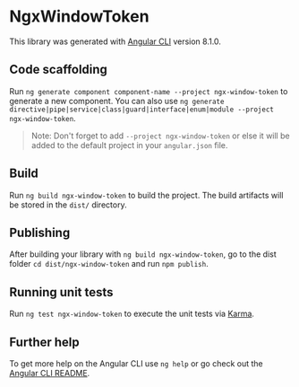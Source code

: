 # NgxWindowToken

This library was generated with [Angular CLI](https://github.com/angular/angular-cli) version 8.1.0.

## Code scaffolding

Run `ng generate component component-name --project ngx-window-token` to generate a new component. You can also use `ng generate directive|pipe|service|class|guard|interface|enum|module --project ngx-window-token`.
> Note: Don't forget to add `--project ngx-window-token` or else it will be added to the default project in your `angular.json` file. 

## Build

Run `ng build ngx-window-token` to build the project. The build artifacts will be stored in the `dist/` directory.

## Publishing

After building your library with `ng build ngx-window-token`, go to the dist folder `cd dist/ngx-window-token` and run `npm publish`.

## Running unit tests

Run `ng test ngx-window-token` to execute the unit tests via [Karma](https://karma-runner.github.io).

## Further help

To get more help on the Angular CLI use `ng help` or go check out the [Angular CLI README](https://github.com/angular/angular-cli/blob/master/README.md).
